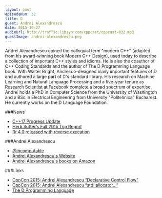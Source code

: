 ```yaml
---
layout: post
episodeNum: 32
title: D
guest: Andrei Alexandrescu
date: 2015-10-27
audioUrl: http://traffic.libsyn.com/cppcast/cppcast-032.mp3
guestImage: andrei-alexandrescu.png
---
```


Andrei Alexandrescu coined the colloquial term "modern C++" (adapted from his award-winning book Modern C++ Design), used today to describe a collection of important C++ styles and idioms. He is also the coauthor of C++ Coding Standards and the author of The D Programming Language book. With Walter Bright, Andrei co-designed many important features of D and authored a large part of D's standard library. His research on Machine Learning and Natural Language Processing and a five-year tenure as Research Scientist at Facebook complete a broad spectrum of expertise. Andrei holds a PhD in Computer Science from the University of Washington and a BSc in Electrical Engineering from University "Politehnica" Bucharest. He currently works on the D Language Foundation. 

###News

 - [C++17 Progress Update](https://www.reddit.com/r/cpp/comments/3q4agc/c17_progress_update_oct_2015/)
 - [Herb Sutter's Fall 2015 Trip Report](http://herbsutter.com/2015/10/25/2568/)
 - [Rr 4.0 released with reverse execution](http://robert.ocallahan.org/2015/10/rr-40-released-with-reverse-execution.html)
 
###Andrei Alexandrescu

 - [@incomputable](https://twitter.com/incomputable)
 - [Andrei Alexandrescu's Website](http://erdani.com/)
 - [Andrei Alexandrescu's books on Amazon](http://amzn.to/1GLaBax)

###Links

 - [CppCon 2015: Andrei Alexandrescu “Declarative Control Flow"](https://www.youtube.com/watch?v=WjTrfoiB0MQ)
 - [CppCon 2015: Andrei Alexandrescu “std::allocator...”](https://www.youtube.com/watch?v=LIb3L4vKZ7U)
 - [The D Programming Language](http://dlang.org/)
